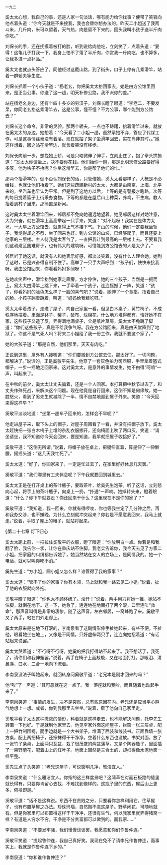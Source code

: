     一九二 

   奚太太心想，我自己的事，还是人家一句淡话，哪有能力给你找事？便带了笑容向他点着头道：“你今天就是不来接我，我也会替你想办法的。昨天二小姐送了我两斗米，几斤肉，米可以留着，天气热，肉是留不下来的。回头我叫小孩子送半斤肉你吃。”

   刘保长的手，还在抚摸着被打的脸，听到说给肉他吃，立刻笑了，点着头道：“要得！这龟儿子打我一下，我身上怕不了落了半斤肉，你赏我一斤肉吃，也不算多，让我多进一点补品。”

   奚太太也就点头答应了。同他经过这截山路，到了街头，口子上停有几乘滑竿，站着一群轿夫等生意。

   刘保长抓着一个小伙子道：“杨老幺，你把奚太太抬回家去，她是由方公馆里回来，是正当公事。你送了这一趟，明天补修公路，我不派你的差。”

   站在杨老幺身边，还有个四十多岁的穷汉子，刘保长瞪了眼道：“李老二，不要发呆，你同老幺抬这乘滑竿去，这是公事，懂不懂？不为公事，哪个能到方公馆去？”

   刘保长这个命令，非常的灵验。那两个轿夫，一点也不踌躇，抬着滑竿过来，就放在奚太太的身边。她想着：“今天看了二小姐一趟，虽然承她不弃，答应了代谋工作，可是这事情丝毫没有着落。现在就摆了架子坐滑竿回去，实在尚非其时。。”她这样想着，因之站在滑竿边，就含着笑没有移步。

   刘保长向前一步，想挽她上轿，可是只略微伸了伸手，立刻止住了，抱了拳头拱揖道：“奚太太你请坐上，决不要你花钱。他们抬你一趟，那是比明天修公路要好得多呀，他为啥子不抬呢？你坐这滑竿去，你是帮了他们的忙。”

   那两个抬滑竿的，倒不否认刘保长的话，只管催她，奚太太看那样子，大概是不必给钱，也就让他们抬着了。她们这些疏建新村的太太，大都是由南京、上海、北平来的，坐汽车也早认为平常。但是到了这地方以后，上等的是有警报才跑路，次等的每日提着篮子上街采办食物。下等的都是在屋后山上种菜，养鸡，不生病，教人抬着到村子里来，那简直是新闻。

   这时奚太太坐着滑竿回来，邻居都不免向她遥远地望着。她见邻居这样对她注意，大为兴奋，就在滑竿上高高举起一只手来，笑道：“对不起呀！我实在是体力太坏。一大早上方公馆去，就累得上气不接下气。下山的时候，他们一定要我坐轿子，我觉得却之不恭，坐了回来也好。到方公馆的山坡，已经够爬了，而且还要上他家的三层楼。主人待我是太客气了，一直把我让到最高的一层楼上去。不要看我们这疏建区国难房子，也有伟大的建筑呀。可惜能到方公馆去的人是太少了。”

   邻居听了她这话，就没有人和她表示好感，都淡淡笑着，没有什么人理会她。她到了这时，已是兴奋得自制不住了。高举了一只手大声呼到：“孩子们，快快来接我呀。我由公馆回来，你看看妈妈多阔呀！”

   在她欢笑声中，滑竿抬到她家走廊旁，方才停住，她的三个孩子，当然是一拥而上。奚太太由滑竿上跳下来，一手牵着一个孩子，连连摇撼了一阵，笑道：“孩子，你看妈妈的脸色怎么样？一脸的喜气吧？”说着，她伸了一个食指，指着自己的脸。小孩子蹦着跳着，叫道：“妈妈给我糖吃呀。”

   奚太太牵着孩子，走进了屋子，向自己家里一看，但见白木桌子，黄竹椅子，不成秩序地摆着。里面是钵子、罐子，破布、烂棉花，什么地方堆得都有，恰好她不在家，这些孩子又造了反，弄得满地满桌子，全是纸片草屑，奚太太不免跳了脚道：“你们这些孩子，真是不给我争气呀。我在方公馆回来，真是由天堂降到了地狱了。你这不是气死人吗？将来二小姐给了我一份工作，我就不要这个家了。”

   她的大孩子道：“那是自然，他们那里，天天有肉吃。”

   正说到这里，屋外有人接嘴道：“你们要搬到方公馆去住，那太好了。一切问题，都解决了。”说话的，正是奚敬平先生。他穿了一套灰色拍力司西服，手里拿着盔式帽子，一步一摇地走回家来。这对奚太太，是意外的事情发生，她不由得“呵唷”一声，叫起来了。

   在中秋的前夕，奚太太让丈夫骗着，还是一个人回家。本打算把中秋节过去了，和丈夫作殊死战，来解决这个问题。现在他竟是自行回来。这倒不知是何缘故。她一腔怒火，看到了奚先生就减除了一半，情不自禁地迎到屋子外来。笑道：“今天回来得这样早？”

   奚敬平淡淡地道：“坐第一趟车子回来的，怎样会不早呢？”

   他走进屋子来，取下头上的帽子，对屋子周围看了一看，并没有把帽子放下。奚太太赶快把一张白木椅子上堆的杂乱衣服挪开，还向椅面上吹了两口灰，笑道：“请坐请坐，我不知道你今天会回来，要是知道，我早就把屋子收拾好了。”

   奚敬平道：“这倒无所谓。”说着，将帽子放在桌上，把腿伸直着，算是伸了一伸懒腰，摇摇头道：“这几天我忙死了。”

   奚太太道：“好了，你回家来了，一定是忙过去了，在家里好好休息几天罢。”

   奚敬平道：“我们哪里有工夫休息呢？下午我就要回到城里去。”

   奚太太正是在打开桌上的茶叶瓶子，要取茶叶，给奚先生泡茶。听了这话，立刻怒向心起，将手上的茶叶瓶子，向桌上一扔，“扑通”一声响。她掉转头来，瞪着眼道：“什么？你下午就要走？你还回来干什么？这里现在不是你的家了？”

   奚敬平道：“我知道，我一回来，你就有得啰唆，你也等我坐定了几分钟之后，再和我办交涉，也不嫌晚，为什么立刻就冲突起来？你若是不愿意我回来，我马上就走。”说着，手取了座上的帽子，就站将起来。

   §第二十七章 灯下归心

   奚太太跑上前，一把拉住奚敬平的衣服，瞪了眼道：“你放明白一点。你若是和我翻了脸，我告你一状，让你在重庆站不住脚。我老实告诉你，我今天去见了方家二小姐，把家庭的纠纷都告诉她了，她当然站在女人的立场上，是同情我的。她一个电话，就可以叫你吃不消。”

   奚先生道：“方小姐，圆小姐又怎么样？谁管得了我的家事？”

   奚太太道：“管不了你的家事？你有本领，马上就和我一路去见二小姐。”说着，扯了他的衣服就向外拖。

   奚敬平瞪了眼道：“你也太不顾体统了。滚开！”说着，两手用力将她一推，她站不住脚，就倒在地下。这一下，她急了，连连地在地面打了两个滚，口里连叫“救命”，那声音叫得是非常的凄惨。随了这声音，左右邻居，一窝蜂跑了来。奚敬平叉了两手，站在门外走廊上。

   奚太太原来是在地下打滚的，李南泉看了这副情形伸手扯她起来，有些不便。不扯他，眼看她坐在地上，又像是不同情。只好虚伸两只手，连连向她招着道：“有话站起来说罢。”

   奚太太哭着道：“不行呀不行呀，姓奚的把我打得站不起来了。我不想活了，我死了，请你们和我伸冤罢。”说着，两手在椅子上面敲敲，又在地面打打。那眼泪、清鼻涕、口水，三合一地向下流着。

   李南泉没法子叫她起来，就回转身问奚敬平道：“老兄本是刚才回来的吗？”

   他“唉”了一声道：“其可恶就在这一点了。我一落座就和我吵，而且随着也动起手来了。”

   李南泉笑道：“事情的发生，决不是突然，总有些原因在内。老兄还是应当平心静气地想上一想。或者，你到我那里去坐坐。”说着，牵了他向自己家里走。

   奚敬平看了太太这种撒泼的情形，料着就是这样走去，也不能解决问题，托李先生转圜一下也好。于是就到他家里去。他见李家外面这间屋子，拦窗一张三屉桌，配上一把竹制围椅，而手边就是一个大书架子，堆满了西装和线装书。正面靠墙一张方桌，配上两把椅子，还擦抹得干干净净。空着什么东西也没放。书架对面，放了一张竹子条桌，上面两只瓦盆，栽了很茂盛的两盆蒲草。又是个陶器瓶子，里面插了一束野菊花，配着山上的红叶子。地面上固然是三合土的，却扫得像水泥地面一样平整。

   奚先生点了头笑道：“老兄这屋子，可说窗明几净，雅洁宜人。”

   李南泉笑道：“什么雅洁宜人。你指的这三样盆景吧？这蒲草在对面石板路的缝里就长得有，只要你肯留心去找，不难找到像样的。这瓶子里的东西，屋后山上更多，俯拾即是。”

   奚敬平道：“话不是这样说。东西不在贵贱之分，只要看你怎样利用它，住草屋子，也有布置草屋之办法。珍珠玛瑙，自然搬不进这屋子。野草闲花，可随地就有。但是你家里可以布置得这样干干净净，还很有生气，何以我家里就弄得猪窝一样？有道是人穷水不穷，干净是不分贫富都可以做到的。而我家……”

   李南泉笑道：“不要发牢骚，我们慢慢谈谈罢。我愿意和你们作鲁仲连。”

   奚敬平笑道：“提起鲁仲连，我自己真好笑。我现在免不了请李兄作鲁仲连，而事实上，我就是作鲁仲连下乡的。”

   李南泉道：“你和谁作鲁仲连？”

